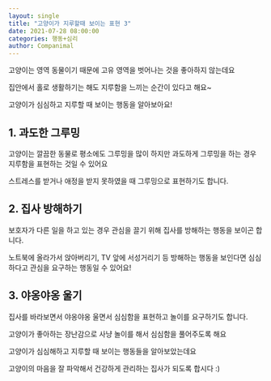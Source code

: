 ```yaml
---
layout: single
title: "고양이가 지루할때 보이는 표현 3"
date: 2021-07-28 08:00:00
categories: 행동+심리
author: Companimal
---
```


고양이는 영역 동물이기 때문에 고유 영역을 벗어나는 것을 좋아하지 않는데요

집안에서 홀로 생활하기는 해도 지루함을 느끼는 순간이 있다고 해요~

고양이가 심심하고 지루할 때 보이는 행동을 알아보아요!

## 1. 과도한 그루밍

고양이는 깔끔한 동물로 평소에도 그루밍을 많이 하지만 과도하게 그루밍을 하는 경우 지루함을 표현하는 것일 수 있어요

스트레스를 받거나 애정을 받지 못하였을 때 그루밍으로 표현하기도 합니다.

## 2. 집사 방해하기

보호자가 다른 일을 하고 있는 경우 관심을 끌기 위해 집사를 방해하는 행동을 보이곤 합니다.

노트북에 올라가서 앉아버리기, TV 앞에 서성거리기 등 방해하는 행동을 보인다면 심심하다고 관심을 요구하는 행동일 수 있어요!

## 3. 야옹야옹 울기

집사를 바라보면서 야옹야옹 울면서 심심함을 표현하고 놀이를 요구하기도 합니다.

고양이가 좋아하는 장난감으로 사냥 놀이를 해서 심심함을 풀어주도록 해요

고양이가 심심해하고 지루할 때 보이는 행동들을 알아보았는데요

고양이의 마음을 잘 파악해서 건강하게 관리하는 집사가 되도록 합시다 :)
